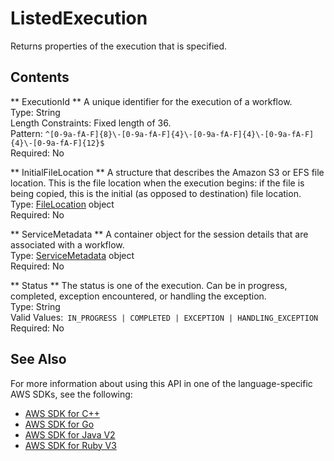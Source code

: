 # ListedExecution<a name="API_ListedExecution"></a>

Returns properties of the execution that is specified\.

## Contents<a name="API_ListedExecution_Contents"></a>

 ** ExecutionId **   <a name="TransferFamily-Type-ListedExecution-ExecutionId"></a>
A unique identifier for the execution of a workflow\.  
Type: String  
Length Constraints: Fixed length of 36\.  
Pattern: `^[0-9a-fA-F]{8}\-[0-9a-fA-F]{4}\-[0-9a-fA-F]{4}\-[0-9a-fA-F]{4}\-[0-9a-fA-F]{12}$`   
Required: No

 ** InitialFileLocation **   <a name="TransferFamily-Type-ListedExecution-InitialFileLocation"></a>
A structure that describes the Amazon S3 or EFS file location\. This is the file location when the execution begins: if the file is being copied, this is the initial \(as opposed to destination\) file location\.  
Type: [FileLocation](API_FileLocation.md) object  
Required: No

 ** ServiceMetadata **   <a name="TransferFamily-Type-ListedExecution-ServiceMetadata"></a>
A container object for the session details that are associated with a workflow\.  
Type: [ServiceMetadata](API_ServiceMetadata.md) object  
Required: No

 ** Status **   <a name="TransferFamily-Type-ListedExecution-Status"></a>
The status is one of the execution\. Can be in progress, completed, exception encountered, or handling the exception\.  
Type: String  
Valid Values:` IN_PROGRESS | COMPLETED | EXCEPTION | HANDLING_EXCEPTION`   
Required: No

## See Also<a name="API_ListedExecution_SeeAlso"></a>

For more information about using this API in one of the language\-specific AWS SDKs, see the following:
+  [AWS SDK for C\+\+](https://docs.aws.amazon.com/goto/SdkForCpp/transfer-2018-11-05/ListedExecution) 
+  [AWS SDK for Go](https://docs.aws.amazon.com/goto/SdkForGoV1/transfer-2018-11-05/ListedExecution) 
+  [AWS SDK for Java V2](https://docs.aws.amazon.com/goto/SdkForJavaV2/transfer-2018-11-05/ListedExecution) 
+  [AWS SDK for Ruby V3](https://docs.aws.amazon.com/goto/SdkForRubyV3/transfer-2018-11-05/ListedExecution) 